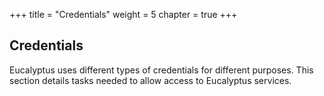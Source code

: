 +++
title = "Credentials"
weight = 5
chapter = true
+++


## Credentials
Eucalyptus uses different types of credentials for different purposes. This section details tasks needed to allow access to Eucalyptus services.